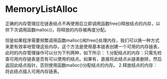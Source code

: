 MemoryListAlloc
===============

正确的内存管理应在链表结点不再使用后立即调用函数free()释放结点的内存，以供下次调用函数malloc()，将释放的内存被再度分配。

但是如果程序需要频繁调用函数malloc()和free()处理内存，我们可以换一种方式来更有效率地管理这些内存。这个方法是使用基本链表创建一个可用的内存链表，此时的内存管理操作可以分为下列两种，如下所示：
1.分配结点的内存：只需先检查可用内存链表是否有可以使用的结点。如果有，直接将此结点从链表删除，然后返回此结点指针。否则使用函数malloc()分配结点的内存。
2.释放结点的内存：将此结点插入可用内存链表。

